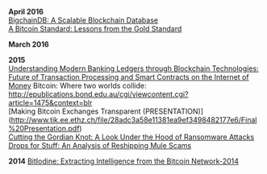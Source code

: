 **April 2016**  
[BigchainDB: A Scalable Blockchain Database](https://www.bigchaindb.com/whitepaper/bigchaindb-whitepaper.pdf)  
[A Bitcoin Standard: Lessons from the Gold Standard](http://www.bankofcanada.ca/2016/03/staff-working-paper-2016-14/)  

**March 2016**  


**2015**  
[Understanding Modern Banking Ledgers through Blockchain
Technologies:  Future of Transaction Processing and Smart
Contracts on the Internet of Money](http://arxiv.org/pdf/1511.05740.pdf)
Bitcoin: Where two worlds collide:  
http://epublications.bond.edu.au/cgi/viewcontent.cgi?article=1475&context=blr  
[Making Bitcoin Exchanges Transparent (PRESENTATION)] (http://www.tik.ee.ethz.ch/file/28adc3a58e11381ea9ef3498482177e6/Final%20Presentation.pdf)  
[Cutting the Gordian Knot: A Look Under the Hood of Ransomware Attacks](http://www.seclab.nu/static/publications/dimva2015ransomware.pdf)  
[Drops for Stuff: An Analysis of Reshipping Mule Scams](https://www.cs.ucsb.edu/~vigna/publications/2015_CCS_ShippingMules.pdf) 


**2014**
[BitIodine: Extracting Intelligence from the Bitcoin Network-2014](http://fc14.ifca.ai/papers/fc14_submission_11.pdf)
